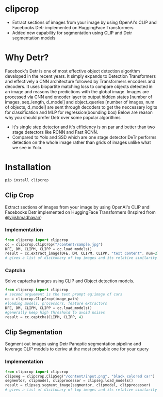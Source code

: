# clipcrop
- Extract sections of images from your image by using OpenAI's CLIP and Facebooks Detr implemented on HuggingFace Transformers
- Added new capability for segmentation using CLIP and Detr segmentation models

# Why Detr?

Facebook's Detr is one of most effective object detection algorithm developed in the recent years. It simply expands to Detection Transformers and effectively a CNN architecture followed by Transformers encoders and decoders. It uses biopartite matching loss to compare objects detected in an image and reasons the predictions with the global image. Images are processed via CNN and encoder layer to output hidden states [number of images, seq_length, d_model] and object_queries [number of images, num of objects, d_model] are sent through decoders to get the neccessary logits for classification and MLP for regression(bounding box) Below are reason why you should prefer Detr over some popular algorithms

- It's single step detector and it's efficiency is on par and better than two stage detectors like RCNN and Fast RCNN.
- Compared to Yolo and SSD which are one stage detector DeTr performs detection on the whole image rather than grids of images unlike what we see in Yolo.

# Installation
```python
pip install clipcrop
```

## Clip Crop

Extract sections of images from your image by using OpenAI's CLIP and Facebooks Detr implemented on HuggingFace Transformers (Inspired from [@vijishmadhavan](https://github.com/vijishmadhavan/Crop-CLIP/))

### Implementation

```python
from clipcrop import clipcrop
cc = clipcrop.ClipCrop("/content/sample.jpg")
DFE, DM, CLIPM, CLIPP = cc.load_models()
result = cc.extract_image(DFE, DM, CLIPM, CLIPP, "text content", num=2)
# gives a list of dicitonary of top images and its relative similarity score and you can override this by setting num = 5  to get top 5 etc while initiating the class
```
<!-- 
### Result

<p style="font-style: italic;">clipcrop = ClipCrop("/content/nm.jpg", "woman in white frock")</p>
<p float="left">
<img src="/nm.jpg" width="600" height="350">
<img src="/clipcrop.jpeg" width="150" height="300">
</p>

<br>

<p style="font-style: italic;">cc = ClipCrop('/content/rd.jpg', 'woman walking', 2)</p>
<p float="left">
<img src="/rd.jpg" width="600" height="350">
<img src="/rmc.jpeg" width="150" height="300">
</p> -->

### Captcha
Solve captacha images using CLIP and Object detection models.

```python
from clipcrop import clipcrop
# second arguement is the text prompt eg:image of cars
cc = clipcrop.ClipCrop(image_path)
#loading models, processors, feature extractors
DFE, DM, CLIPM, CLIPP = cc.load_models()
#generally keep high threshold to avoid noises
result = cc.captcha(CLIPM, CLIPP, 4)
```

## Clip Segmentation

Segment out images using Detr Panoptic segmentation pipeline and leverage CLIP models to derive at the most probable one for your query

### Implementation

```python
from clipcrop import clipcrop
clipseg = clipcrop.ClipSeg("/content/input.png", "black colored car")
segmentor, clipmodel, clipprocessor = clipseg.load_models()
result = clipseg.segment_image(segmentor, clipmodel, clipprocessor)
# gives a list of dicitonary of top images and its relative similarity score and you can override this by setting num = 5  to get top 5 etc
```

